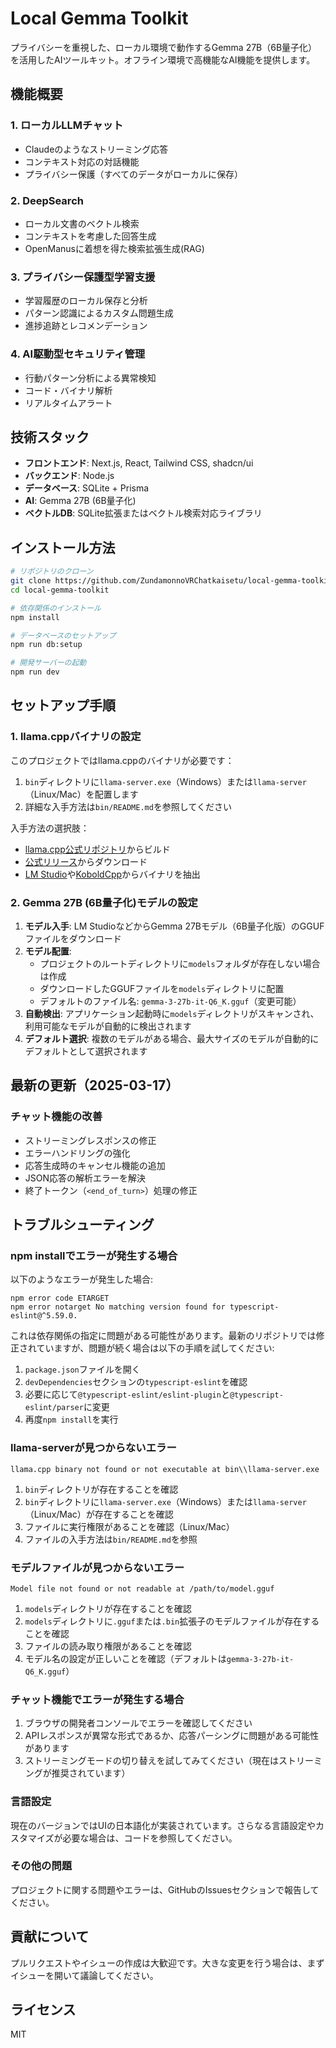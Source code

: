 # Local Gemma Toolkit

プライバシーを重視した、ローカル環境で動作するGemma 27B（6B量子化）を活用したAIツールキット。オフライン環境で高機能なAI機能を提供します。

## 機能概要

### 1. ローカルLLMチャット
- Claudeのようなストリーミング応答
- コンテキスト対応の対話機能
- プライバシー保護（すべてのデータがローカルに保存）

### 2. DeepSearch
- ローカル文書のベクトル検索
- コンテキストを考慮した回答生成
- OpenManusに着想を得た検索拡張生成(RAG)

### 3. プライバシー保護型学習支援
- 学習履歴のローカル保存と分析
- パターン認識によるカスタム問題生成
- 進捗追跡とレコメンデーション

### 4. AI駆動型セキュリティ管理
- 行動パターン分析による異常検知
- コード・バイナリ解析
- リアルタイムアラート

## 技術スタック

- **フロントエンド**: Next.js, React, Tailwind CSS, shadcn/ui
- **バックエンド**: Node.js
- **データベース**: SQLite + Prisma
- **AI**: Gemma 27B (6B量子化)
- **ベクトルDB**: SQLite拡張またはベクトル検索対応ライブラリ

## インストール方法

```bash
# リポジトリのクローン
git clone https://github.com/ZundamonnoVRChatkaisetu/local-gemma-toolkit.git
cd local-gemma-toolkit

# 依存関係のインストール
npm install

# データベースのセットアップ
npm run db:setup

# 開発サーバーの起動
npm run dev
```

## セットアップ手順

### 1. llama.cppバイナリの設定

このプロジェクトではllama.cppのバイナリが必要です：

1. `bin`ディレクトリに`llama-server.exe`（Windows）または`llama-server`（Linux/Mac）を配置します
2. 詳細な入手方法は`bin/README.md`を参照してください

入手方法の選択肢：
- [llama.cpp公式リポジトリ](https://github.com/ggerganov/llama.cpp)からビルド
- [公式リリース](https://github.com/ggerganov/llama.cpp/releases)からダウンロード
- [LM Studio](https://lmstudio.ai/)や[KoboldCpp](https://github.com/LostRuins/koboldcpp)からバイナリを抽出

### 2. Gemma 27B (6B量子化)モデルの設定

1. **モデル入手**: LM StudioなどからGemma 27Bモデル（6B量子化版）のGGUFファイルをダウンロード
2. **モデル配置**: 
   - プロジェクトのルートディレクトリに`models`フォルダが存在しない場合は作成
   - ダウンロードしたGGUFファイルを`models`ディレクトリに配置
   - デフォルトのファイル名: `gemma-3-27b-it-Q6_K.gguf`（変更可能）
3. **自動検出**: アプリケーション起動時に`models`ディレクトリがスキャンされ、利用可能なモデルが自動的に検出されます
4. **デフォルト選択**: 複数のモデルがある場合、最大サイズのモデルが自動的にデフォルトとして選択されます

## 最新の更新（2025-03-17）

### チャット機能の改善
- ストリーミングレスポンスの修正
- エラーハンドリングの強化
- 応答生成時のキャンセル機能の追加
- JSON応答の解析エラーを解決
- 終了トークン（`<end_of_turn>`）処理の修正

## トラブルシューティング

### npm installでエラーが発生する場合

以下のようなエラーが発生した場合:
```
npm error code ETARGET
npm error notarget No matching version found for typescript-eslint@^5.59.0.
```

これは依存関係の指定に問題がある可能性があります。最新のリポジトリでは修正されていますが、問題が続く場合は以下の手順を試してください:

1. `package.json`ファイルを開く
2. `devDependencies`セクションの`typescript-eslint`を確認
3. 必要に応じて`@typescript-eslint/eslint-plugin`と`@typescript-eslint/parser`に変更
4. 再度`npm install`を実行

### llama-serverが見つからないエラー

```
llama.cpp binary not found or not executable at bin\\llama-server.exe
```

1. `bin`ディレクトリが存在することを確認
2. `bin`ディレクトリに`llama-server.exe`（Windows）または`llama-server`（Linux/Mac）が存在することを確認
3. ファイルに実行権限があることを確認（Linux/Mac）
4. ファイルの入手方法は`bin/README.md`を参照

### モデルファイルが見つからないエラー

```
Model file not found or not readable at /path/to/model.gguf
```

1. `models`ディレクトリが存在することを確認
2. `models`ディレクトリに`.gguf`または`.bin`拡張子のモデルファイルが存在することを確認
3. ファイルの読み取り権限があることを確認
4. モデル名の設定が正しいことを確認（デフォルトは`gemma-3-27b-it-Q6_K.gguf`）

### チャット機能でエラーが発生する場合

1. ブラウザの開発者コンソールでエラーを確認してください
2. APIレスポンスが異常な形式であるか、応答パーシングに問題がある可能性があります
3. ストリーミングモードの切り替えを試してみてください（現在はストリーミングが推奨されています）

### 言語設定

現在のバージョンではUIの日本語化が実装されています。さらなる言語設定やカスタマイズが必要な場合は、コードを参照してください。

### その他の問題

プロジェクトに関する問題やエラーは、GitHubのIssuesセクションで報告してください。

## 貢献について

プルリクエストやイシューの作成は大歓迎です。大きな変更を行う場合は、まずイシューを開いて議論してください。

## ライセンス

MIT
